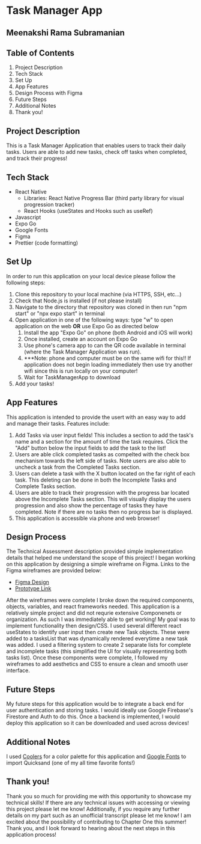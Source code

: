 # Task Manager App

## Meenakshi Rama Subramanian

## Table of Contents

1. Project Description
2. Tech Stack
3. Set Up
4. App Features
5. Design Process with Figma
6. Future Steps
7. Additional Notes
8. Thank you!

## Project Description
This is a Task Manager Application that enables users to track their daily tasks. Users are able to add new tasks, check off tasks when completed, and track their progress!

## Tech Stack
- React Native
  - Libraries: React Native Progress Bar (third party library for visual progression tracker)
  - React Hooks (useStates and Hooks such as useRef)
- Javascript
- Expo Go
- Google Fonts
- Figma
- Prettier (code formatting)

## Set Up
In order to run this application on your local device please follow the following steps:
1. Clone this repository to your local machine (via HTTPS, SSH, etc...)
2. Check that Node.js is installed (if not please install)
3. Navigate to the directory that repository was cloned in then run "npm start" or "npx expo start" in terminal
4. Open application in one of the following ways: type "w" to open application on the web **OR** use Expo Go as directed below
     1. Install the app "Expo Go" on phone (both Android and iOS will work)
     2. Once installed, create an account on Expo Go
     3. Use phone's camera app to can the QR code available in terminal (where the Task Manager Application was run).
     4. ***Note: phone and computer must be on the same wifi for this!! If application does not begin loading immediately then use try another wifi since this is run locally on your computer!
     5. Wait for TaskManagerApp to download
5. Add your tasks!

## App Features
This application is intended to provide the usert with an easy way to add and manage their tasks. Features include:
1. Add Tasks via user input fields! This includes a section to add the task's name and a section for the amount of time the task requires. Click the "Add" button below the input fields to add the task to the  list!
2. Users are able click completed tasks as compelted with the check box mechanism towards the left side of tasks. Note users are also able to uncheck a task from the Completed Tasks section.
3. Users can delete a task with the X button located on the far right of each task. This deleting can be done in both the Incomplete Tasks and Complete Tasks section.
4. Users are able to track their progression with the progress bar located above the Incomplete Tasks section. This will visually display the users progression and also show the percentage of tasks they have completed. Note if there are no tasks then no progress bar is displayed.
5. This application is accessible via phone and web browser!

## Design Process
The Technical Assessment description provided simple implementation details that helped me understand the scope of this project! I began working on this application by designing a simple wireframe on Figma. Links to the Figma wireframes are provided below:
- [Figma Design](https://www.figma.com/design/VeIVqxglVxy2DGtYOknQBF/Chapter-One-Technical-Assessment?node-id=1-2&t=V2fyWsPlh4dxBKR8-1)
- [Prototype Link](https://www.figma.com/proto/VeIVqxglVxy2DGtYOknQBF/Chapter-One-Technical-Assessment?node-id=1-2&t=V2fyWsPlh4dxBKR8-1)

After the wireframes were complete I broke down the required components, objects, variables, and react frameworks needed. This application is a relatively simple project and did not requrie extensive Componenets or organization. As such I was immediately able to get working!
My goal was to implement functionality then design/CSS. I used several different react useStates to identify user input then create new Task objects. These were added to a tasksList that was dynamically rendered everytime a new task was added. I used a filtering system to create 2 separate lists for complete and incomplete tasks (this simplified the UI for visually representing both tasks list). Once these components were complete, I followed my wireframes to add aesthetics and CSS to ensure a clean and smooth user interface.

## Future Steps
My future steps for this application would be to integrate a back end for user authentication and storing tasks. I would ideally use Google Firebase's Firestore and Auth to do this. Once a backend is implemented, I would deploy this application so it can be downloaded and used across devices!

## Additional Notes
I used [Coolers](https://coolors.co/palette/1e1e24-92140c-fff8f0) for a color palette for this application and [Google Fonts](https://fonts.google.com/specimen/Quicksand) to import Quicksand (one of my all time favorite fonts!)

## Thank you!
Thank you so much for providing me with this opportunity to showcase my technical skills! If there are any technical issues with accessing or viewing this project please let me know!
Additionally, if you require any further details on my part such as an unofficial transcript please let me know! I am excited about the possibility of contributing to Chapter One this summer! Thank you, and I look forward to hearing about the next steps in this application process!
